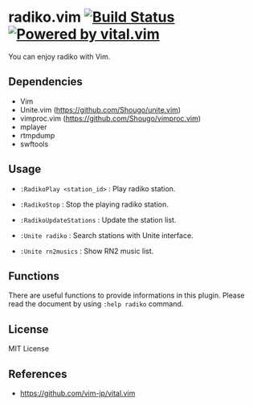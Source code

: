 radiko.vim
[![Build Status](https://travis-ci.org/rinx/radiko.vim.svg?branch=master)](https://travis-ci.org/rinx/radiko.vim)
[![Powered by vital.vim](https://img.shields.io/badge/powered%20by-vital.vim-80273f.svg?style=flat)](https://github.com/vim-jp/vital.vim)
===
You can enjoy radiko with Vim.


Dependencies
---

* Vim
* Unite.vim (https://github.com/Shougo/unite.vim)
* vimproc.vim (https://github.com/Shougo/vimproc.vim)
* mplayer
* rtmpdump
* swftools


Usage
---

* `:RadikoPlay <station_id>` : Play radiko station.
* `:RadikoStop` : Stop the playing radiko station.
* `:RadikoUpdateStations` : Update the station list.
* `:Unite radiko` : Search stations with Unite interface.

* `:Unite rn2musics` : Show RN2 music list.

Functions
---

There are useful functions to provide informations in this plugin.
Please read the document by using `:help radiko` command.

License
---
MIT License


References
---

* https://github.com/vim-jp/vital.vim

